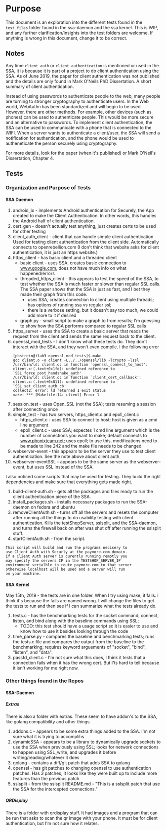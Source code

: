 
# Purpose
This document is an exploration into the different tests found in the `test_files` folder found in the ssa-daemon and the ssa kernel. This is WIP, and any further clarification/insights into the test folders are welcome. If anything is wrong in this document, change it to be correct.

## Notes
Any time `client auth` or `client authentication` is mentioned or used in the SSA, it is because it is part of a project to do client authentication using the SSA. As of June 2019, the paper for client authentication was not published and the details are only found in Mark O'Neils PhD Dissertation. A short summary of client authentication. 

Instead of using passwords to authenticate people to the web, many people are turning to stronger cryptography to authenticate users. In the Web world, WebAuthn has been standardized and will begin to be used. However, there are other methods. For example, other devices (such as phones) can be used to authenticate people. This would be more secure and an alternative to passwords. To implement client authentication, the SSA can be used to communicate with a phone that is connected to the WIFI. When a server wants to authenticate a client/user, the SSA will send a notification for authentication, and the phone would be used to autheneticate the person securely using cryptography. 

For more details, look for the paper (when it's published) or Mark O'Neil's Dissertation, Chapter 4.

## Tests

### Organization and Purpose of Tests

#### SSA Daemon

1. android_io - implements Android authentication for Securely, the App created to make the Client Authentication. In other words, this handles the Android half of client authentication.
2. cert_gen - doesn't actually test anything, just creates certs to be used for other testing
3. client_auth_client - client that can handle simple client authentication. Used for testing client authentication from the client side. Automatically connects to openrebellion.com (I don't think that website asks for client authentication, it is just an https website.)
4. https_client - has basic client and a threaded client
    - basic client - uses SSA, creates basic connection to www.google.com, does not have much info on what happened/errors
    - threaded_https_client - this appears to test the speed of the SSA, to test whether the SSA is much faster or slower than regular SSL calls. The SSA paper shows that the SSA is just as fast, and I bet they made their graph from this code.
        - uses SSA, creates connection to client using multiple threads; has options of running ssa vs regular ssl; 
        - there is a verbose setting, but it doesn't say too much, we could add more to it if desired
    - graph.py - small script to make a graph to from results; I'm guessing to show how the SSA performs compared to regular SSL calls
5. https_server - uses the SSA to create a basic server that reads the request from the client and sends the same request back to the client.
6. openssl_mod_tests - I don't know what these tests do. They don't interact with the SSA, and they won't even compile. I the following error
    ```
    [pbstrein@ilab3 openssl_mod_tests]$ make
    gcc client.o -o client -L../../openssl/lib -lcrypto -lssl
    /usr/bin/ld: client.o: in function `openssl_connect_to_host':
    client.c:(.text+0x1fd): undefined reference to `SSL_force_post_handshake_auth'
    /usr/bin/ld: client.o: in function `client_cert_callback':
    client.c:(.text+0x811): undefined reference to `SSL_set_client_auth_cb'
    collect2: error: ld returned 1 exit status
    make: *** [Makefile:14: client] Error 1
    ```
7. session_test - uses Open_SSL (not the SSA); tests resuming a session after connecting once
8. simple_test - has two servers, https_client.c and epoll_client.c
    - https_client.c - uses SSA to connect to host; host is given as a cmd line argument
    - epoll_client.c - uses SSA; expectes 1 cmd line argument which is the number of connections you want to make; default connects to www.phonixteam.net; uses epoll; to use this, modifications need to be made to line 242 and the make file needs to be changed
9. webserver-event - this appears to be the server they use to test client authentication. See the note above about client auth.
10. webserver-eventSSL - appears to be the same server as the webserver-event, but uses SSL instead of the SSA. 

I also noticed some scripts that may be used for testing. They build the right dependencies and make sure that everything gets made right. 

1. build-client-auth.sh - gets all the packages and files ready to run the client authentication piece of the SSA. 
2. install_packages.sh - installs necessary packages to run the SSA-daemon on fedora and ubuntu
3. removeClientAuth.sh - turns off all the servers and resets the computer after running all the things to do usability testing with client authentication. Kills the testShopServer, sslsplit, and the SSA-daemon, and turns the firewall back on after was shut off after running the sslsplit stuff. 
4. startClientAuth.sh - from the script. 
```
This script will build and run the programs necisery to
use Client Auth with Securly at the paymore.com domain.
If a Client Auth server is curently running remotly you
may specify the servers IP in the TESTSHOP_SERVER_IP
environment verialble to route paymore.com to that server
otherwise localhost will be used and a server will run
on your machine.
```




#### SSA Kernel

May 15th, 2019 - the tests are in one folder. When I try using make, it fails. I think it's because the fails are named wrong. I will change the files to get the tests to run and then see if I can summarize what the tests already do. 

1. tests.c - has the benchmarking tests for the socket command, connect, listen, and bind along with the baseline commands using SSL;
    - TODO: this test should have a usage script so it is easier to use and know how to use it besides looking through the code
2. time_parse.py - compares the baseline and benchmarking tests; runs the tests.c file and compares the output from the baseline to the benchmarking; requires keyword arguements of "socket", "bind", "listen", and "data". 
3. passfd_client.c - I'm not sure what this does, I think it tests that a connection fails when it has the wrong cert. But I'ts hard to tell because it isn't working for me right now.

### Other things found in the Repos

#### SSA-Daemon

##### Extras

There is also a folder with extras. These seem to have addon's to the SSA, like golang compatibility and other things. 

1. addons.c - appears to be some extra things added to the SSA. I'm not sure what it is trying to accomplihs
2. dynamicSSA - appears to be a library to dynamically upgrade sockets to use the SSA when previously using SSL; looks for network connections to happen using SSL_write, and upgrades it before writing/reading/whatever it does
3. golang - contains a diff/git patch that adds SSA to golang
4. openssl - has git patches to changing openssl to use authentication patches. Has 3 patches, it looks like they were built up to include more features than the previous patch.
5. sslsplit - from the sslsplit README.md - "This is a sslsplit patch that use the SSA for the intercepted connections."

##### QRDisplay

There is a folder with qrdisplay stuff. It had images and a program that can be run that asks to scan the qr image with your phone. It must be for client authentication, but I'm not sure how it relates.
